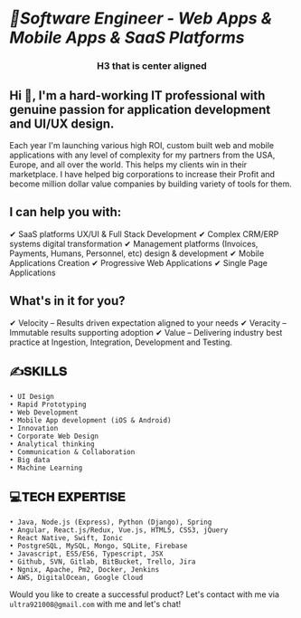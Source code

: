 # <i>🥇Software Engineer - Web Apps & Mobile Apps & SaaS Platforms</i>

<h3 style="text-align: center;">H3 that is center aligned</h3>


## Hi 👋, I'm a hard-working IT professional with genuine passion for application development and UI/UX design.

Each year I'm launching various high ROI, custom built web and mobile applications with any level of complexity for my partners from the USA, Europe, and all over the world. This helps my clients win in their marketplace. I have helped big corporations to increase their Profit and become million dollar value companies by building variety of tools for them.

## I can help you with:
✔ SaaS platforms UX/UI & Full Stack Development
✔ Complex CRM/ERP systems digital transformation
✔ Management platforms (Invoices, Payments, Humans, Personnel, etc) design & development
✔ Mobile Applications Creation
✔ Progressive Web Applications
✔ Single Page Applications

## What's in it for you?
✔ Velocity – Results driven expectation aligned to your needs
✔ Veracity – Immutable results supporting adoption
✔ Value – Delivering industry best practice at Ingestion, Integration, Development and Testing.

## ✍️𝐒𝐊𝐈𝐋𝐋𝐒
```• UX Design
• UI Design
• Rapid Prototyping
• Web Development
• Mobile App development (iOS & Android)
• Innovation
• Corporate Web Design
• Analytical thinking
• Communication & Collaboration
• Big data
• Machine Learning
```

## 💻𝐓𝐄𝐂𝐇 𝐄𝐗𝐏𝐄𝐑𝐓𝐈𝐒𝐄
```• FIGMA
• Java, Node.js (Express), Python (Django), Spring
• Angular, React.js/Redux, Vue.js, HTML5, CSS3, jQuery
• React Native, Swift, Ionic
• PostgreSQL, MySQL, Mongo, SQLite, Firebase
• Javascript, ES5/ES6, Typescript, JSX
• Github, SVN, Gitlab, BitBucket, Trello, Jira
• Ngnix, Apache, Pm2, Docker, Jenkins
• AWS, DigitalOcean, Google Cloud
```
Would you like to create a successful product?
Let's contact with me via `ultra921008@gmail.com` with me and let's chat!
